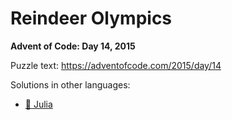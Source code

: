 # Reindeer Olympics

**Advent of Code: Day 14, 2015**

Puzzle text: <https://adventofcode.com/2015/day/14>

Solutions in other languages:

- [🍡 Julia](../../../julia/2015/14_reindeer_olympics)
